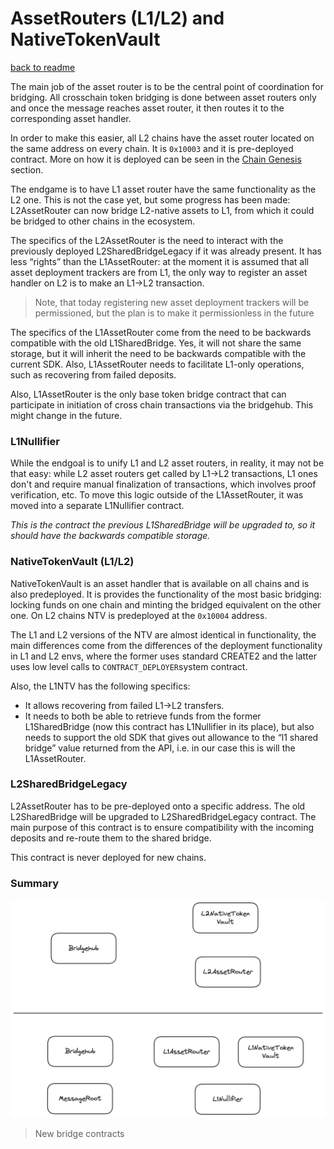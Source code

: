 # AssetRouters (L1/L2) and NativeTokenVault

[back to readme](../../README.md)

The main job of the asset router is to be the central point of coordination for bridging. All crosschain token bridging is done between asset routers only and once the message reaches asset router, it then routes it to the corresponding asset handler.

In order to make this easier, all L2 chains have the asset router located on the same address on every chain. It is `0x10003` and it is pre-deployed contract. More on how it is deployed can be seen in the [Chain Genesis](../../chain_management/chain_genesis.md) section.

The endgame is to have L1 asset router have the same functionality as the L2 one. This is not the case yet, but some progress has been made: L2AssetRouter can now bridge L2-native assets to L1, from which it could be bridged to other chains in the ecosystem.

The specifics of the L2AssetRouter is the need to interact with the previously deployed L2SharedBridgeLegacy if it was already present. It has less “rights” than the L1AssetRouter: at the moment it is assumed that all asset deployment trackers are from L1, the only way to register an asset handler on L2 is to make an L1→L2 transaction.

> Note, that today registering new asset deployment trackers will be permissioned, but the plan is to make it permissionless in the future

The specifics of the L1AssetRouter come from the need to be backwards compatible with the old L1SharedBridge. Yes, it will not share the same storage, but it will inherit the need to be backwards compatible with the current SDK. Also, L1AssetRouter needs to facilitate L1-only operations, such as recovering from failed deposits.

Also, L1AssetRouter is the only base token bridge contract that can participate in initiation of cross chain transactions via the bridgehub. This might change in the future.

### L1Nullifier

While the endgoal is to unify L1 and L2 asset routers, in reality, it may not be that easy: while L2 asset routers get called by L1→L2 transactions, L1 ones don't and require manual finalization of transactions, which involves proof verification, etc. To move this logic outside of the L1AssetRouter, it was moved into a separate L1Nullifier contract.

_This is the contract the previous L1SharedBridge will be upgraded to, so it should have the backwards compatible storage._

### NativeTokenVault (L1/L2)

NativeTokenVault is an asset handler that is available on all chains and is also predeployed. It is provides the functionality of the most basic bridging: locking funds on one chain and minting the bridged equivalent on the other one. On L2 chains NTV is predeployed at the `0x10004` address.

The L1 and L2 versions of the NTV are almost identical in functionality, the main differences come from the differences of the deployment functionality in L1 and L2 envs, where the former uses standard CREATE2 and the latter uses low level calls to `CONTRACT_DEPLOYER`system contract.

Also, the L1NTV has the following specifics:

<!-- - It operates the `chainBalance` mapping, ensuring that the chains do not go beyond their balances.  -->
- It allows recovering from failed L1→L2 transfers.
- It needs to both be able to retrieve funds from the former L1SharedBridge (now this contract has L1Nullifier in its place), but also needs to support the old SDK that gives out allowance to the “l1 shared bridge” value returned from the API, i.e. in our case this is will the L1AssetRouter.

### L2SharedBridgeLegacy

L2AssetRouter has to be pre-deployed onto a specific address. The old L2SharedBridge will be upgraded to L2SharedBridgeLegacy contract. The main purpose of this contract is to ensure compatibility with the incoming deposits and re-route them to the shared bridge.

This contract is never deployed for new chains.

### Summary

![image.png](./img/bridge_contracts.png)

> New bridge contracts
